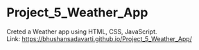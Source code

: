 # Project_5_Weather_App
Creted a Weather app using HTML, CSS, JavaScript.
<br>
Link: https://bhushansadavarti.github.io/Project_5_Weather_App/
